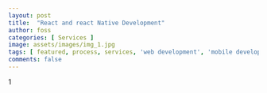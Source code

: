 ```yaml
---
layout: post
title:  "React and react Native Development"
author: foss
categories: [ Services ]
image: assets/images/img_1.jpg
tags: [ featured, process, services, 'web development', 'mobile development' ]
comments: false
---
```

1
